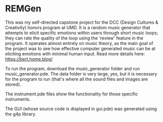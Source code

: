 # REMGen

This was my self-directed capstone project for the DCC (Design Cultures & Creativity) honors program at UMD. It is a random music generator that attempts to elicit specific emotions within users through short music loops; they can rate the quality of the loop using the 'review' feature in the program. It operates almost entirely on music theory, as the main goal of the project was to see how effective computer generated music can be at eliciting emotions with minimal human input. Read more details here: https://bert.home.blog/

To run the program, download the music_generator folder and run music_generator.pde. The data folder is very large, yes, but it is necessary for the program to run (that's where all the sound files and images are stored).

The instrument.pde files show the functionality for those specific instruments.

The GUI (whose source code is displayed in gui.pde) was generated using the g4p library.
